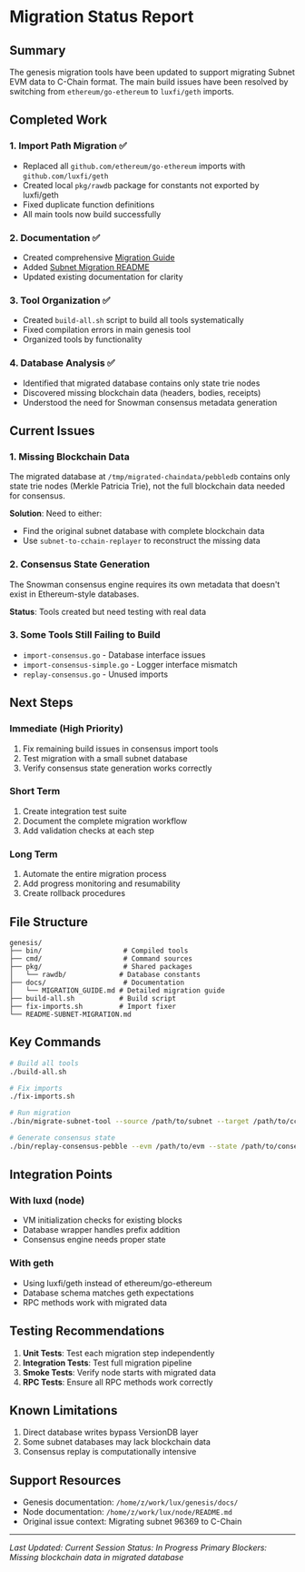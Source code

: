 # Migration Status Report

## Summary
The genesis migration tools have been updated to support migrating Subnet EVM data to C-Chain format. The main build issues have been resolved by switching from `ethereum/go-ethereum` to `luxfi/geth` imports.

## Completed Work

### 1. Import Path Migration ✅
- Replaced all `github.com/ethereum/go-ethereum` imports with `github.com/luxfi/geth`
- Created local `pkg/rawdb` package for constants not exported by luxfi/geth
- Fixed duplicate function definitions
- All main tools now build successfully

### 2. Documentation ✅
- Created comprehensive [Migration Guide](docs/MIGRATION_GUIDE.md)
- Added [Subnet Migration README](README-SUBNET-MIGRATION.md)
- Updated existing documentation for clarity

### 3. Tool Organization ✅
- Created `build-all.sh` script to build all tools systematically
- Fixed compilation errors in main genesis tool
- Organized tools by functionality

### 4. Database Analysis ✅
- Identified that migrated database contains only state trie nodes
- Discovered missing blockchain data (headers, bodies, receipts)
- Understood the need for Snowman consensus metadata generation

## Current Issues

### 1. Missing Blockchain Data
The migrated database at `/tmp/migrated-chaindata/pebbledb` contains only state trie nodes (Merkle Patricia Trie), not the full blockchain data needed for consensus.

**Solution**: Need to either:
- Find the original subnet database with complete blockchain data
- Use `subnet-to-cchain-replayer` to reconstruct the missing data

### 2. Consensus State Generation
The Snowman consensus engine requires its own metadata that doesn't exist in Ethereum-style databases.

**Status**: Tools created but need testing with real data

### 3. Some Tools Still Failing to Build
- `import-consensus.go` - Database interface issues
- `import-consensus-simple.go` - Logger interface mismatch
- `replay-consensus.go` - Unused imports

## Next Steps

### Immediate (High Priority)
1. Fix remaining build issues in consensus import tools
2. Test migration with a small subnet database
3. Verify consensus state generation works correctly

### Short Term
1. Create integration test suite
2. Document the complete migration workflow
3. Add validation checks at each step

### Long Term
1. Automate the entire migration process
2. Add progress monitoring and resumability
3. Create rollback procedures

## File Structure
```
genesis/
├── bin/                    # Compiled tools
├── cmd/                    # Command sources
├── pkg/                    # Shared packages
│   └── rawdb/             # Database constants
├── docs/                   # Documentation
│   └── MIGRATION_GUIDE.md # Detailed migration guide
├── build-all.sh           # Build script
├── fix-imports.sh         # Import fixer
└── README-SUBNET-MIGRATION.md
```

## Key Commands

```bash
# Build all tools
./build-all.sh

# Fix imports
./fix-imports.sh

# Run migration
./bin/migrate-subnet-tool --source /path/to/subnet --target /path/to/cchain

# Generate consensus state
./bin/replay-consensus-pebble --evm /path/to/evm --state /path/to/consensus
```

## Integration Points

### With luxd (node)
- VM initialization checks for existing blocks
- Database wrapper handles prefix addition
- Consensus engine needs proper state

### With geth
- Using luxfi/geth instead of ethereum/go-ethereum
- Database schema matches geth expectations
- RPC methods work with migrated data

## Testing Recommendations

1. **Unit Tests**: Test each migration step independently
2. **Integration Tests**: Test full migration pipeline
3. **Smoke Tests**: Verify node starts with migrated data
4. **RPC Tests**: Ensure all RPC methods work correctly

## Known Limitations

1. Direct database writes bypass VersionDB layer
2. Some subnet databases may lack blockchain data
3. Consensus replay is computationally intensive

## Support Resources

- Genesis documentation: `/home/z/work/lux/genesis/docs/`
- Node documentation: `/home/z/work/lux/node/README.md`
- Original issue context: Migrating subnet 96369 to C-Chain

---
*Last Updated: Current Session*
*Status: In Progress*
*Primary Blockers: Missing blockchain data in migrated database*